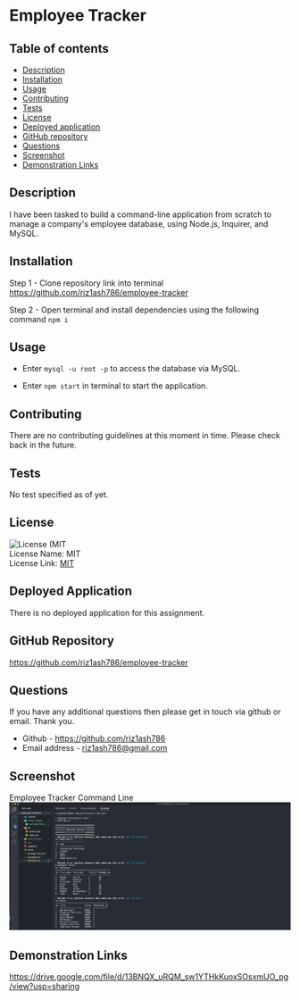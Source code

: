 # Employee Tracker

## Table of contents

- [Description](#description)
- [Installation](#installation)
- [Usage](#usage)
- [Contributing](#contributing)
- [Tests](#tests)
- [License](#license)
- [Deployed application](#deployed-application)
- [GitHub repository](#github-repository)
- [Questions](#questions)
- [Screenshot](#screenshot)
- [Demonstration Links](#demonstration-links)

## Description

I have been tasked to build a command-line application from scratch to manage a company's employee database, using Node.js, Inquirer, and MySQL.

## Installation

Step 1 -
Clone repository link into terminal
https://github.com/riz1ash786/employee-tracker

Step 2 -
Open terminal and install dependencies using the following command `npm i`

## Usage

- Enter `mysql -u root -p` to access the database via MySQL.

- Enter `npm start` in terminal to start the application.

## Contributing

There are no contributing guidelines at this moment in time. Please check back in the future.

## Tests

No test specified as of yet.

## License

![License (MIT](https://img.shields.io/badge/License-MIT_1.0-brightgreen.svg) <br />
License Name: MIT <br />
License Link: [MIT](https://opensource.org/licenses/MIT)

## Deployed Application

There is no deployed application for this assignment.

## GitHub Repository

https://github.com/riz1ash786/employee-tracker

## Questions

If you have any additional questions then please get in touch via github or email. Thank you.

- Github - https://github.com/riz1ash786
- Email address - riz1ash786@gmail.com

## Screenshot

Employee Tracker Command Line
![employee-tracker-command-line](./assets/images/command-line.png)

## Demonstration Links

https://drive.google.com/file/d/13BNQX_uRQM_sw1YTHkKuoxSOsxmUO_pg/view?usp=sharing

